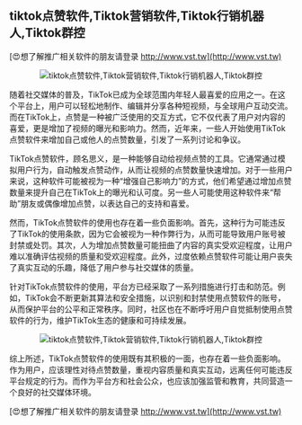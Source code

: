 ## **tiktok点赞软件,Tiktok营销软件,Tiktok行销机器人,Tiktok群控**

[😍想了解推广相关软件的朋友请登录 http://www.vst.tw](http://www.vst.tw)

 <center><img src="https://vst.tw/MP4/tuiguang/png/1.png" alt="tiktok点赞软件,Tiktok营销软件,Tiktok行销机器人,Tiktok群控"></center>

随着社交媒体的普及，TikTok已成为全球范围内年轻人最喜爱的应用之一。在这个平台上，用户可以轻松地制作、编辑并分享各种短视频，与全球用户互动交流。而在TikTok上，点赞是一种被广泛使用的交互方式，它不仅代表了用户对内容的喜爱，更是增加了视频的曝光和影响力。然而，近年来，一些人开始使用TikTok点赞软件来增加自己或他人的点赞数量，引发了一系列讨论和争议。

TikTok点赞软件，顾名思义，是一种能够自动给视频点赞的工具。它通常通过模拟用户行为，自动触发点赞动作，从而让视频的点赞数量快速增加。对于一些用户来说，这种软件可能被视为一种“增强自己影响力”的方式，他们希望通过增加点赞数量来提升自己在TikTok上的曝光和认可度。另一些人可能使用这种软件来“帮助”朋友或偶像增加点赞，以表达自己的支持和喜爱。

然而，TikTok点赞软件的使用也存在着一些负面影响。首先，这种行为可能违反了TikTok的使用条款，因为它会被视为一种作弊行为，从而可能导致用户账号被封禁或处罚。其次，人为增加点赞数量可能扭曲了内容的真实受欢迎程度，让用户难以准确评估视频的质量和受欢迎程度。此外，过度依赖点赞软件可能让用户丧失了真实互动的乐趣，降低了用户参与社交媒体的质量。

针对TikTok点赞软件的使用，平台方已经采取了一系列措施进行打击和防范。例如，TikTok会不断更新其算法和安全措施，以识别和封禁使用点赞软件的账号，从而保护平台的公平和正常秩序。同时，社区也在不断呼吁用户自觉抵制使用点赞软件的行为，维护TikTok生态的健康和可持续发展。

 <center><img src="https://vst.tw/MP4/tuiguang/png/0.png" alt="tiktok点赞软件,Tiktok营销软件,Tiktok行销机器人,Tiktok群控"></center>

综上所述，TikTok点赞软件的使用既有其积极的一面，也存在着一些负面影响。作为用户，应该理性对待点赞数量，重视内容质量和真实互动，远离任何可能违反平台规定的行为。而作为平台方和社会公众，也应该加强监管和教育，共同营造一个良好的社交媒体环境。

[😍想了解推广相关软件的朋友请登录 http://www.vst.tw](http://www.vst.tw)



